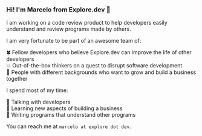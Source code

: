 ### Hi! I'm Marcelo from Explore.dev 👋 

I am working on a code review product to help developers easily understand and review programs made by others. 

I am very fortunate to be part of an awesome team of: 

:four_leaf_clover:  Fellow developers who believe Explore.dev can improve the life of other developers  
:boom: Out-of-the-box thinkers on a quest to disrupt software development   
:roller_coaster: People with different backgrounds who want to grow and build a business together   

I spend most of my time:

:busts_in_silhouette: Talking with developers  
:school_satchel: Learning new aspects of building a business   
:sparkler: Writing programs that understand other programs

You can reach me at `marcelo at explore dot dev`.  
